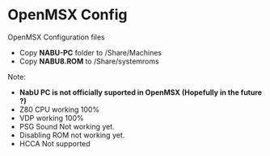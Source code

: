 # OpenMSX Config
OpenMSX Configuration files

- Copy **NABU-PC** folder to /Share/Machines
- Copy **NABU8.ROM** to /Share/systemroms
  
  
  
Note:
- **NabU PC is not officially suported in OpenMSX (Hopefully in the future ?)**
- Z80 CPU working 100%
- VDP working 100%
- PSG Sound Not working yet.
- Disabling ROM not working yet.
- HCCA Not supported

